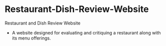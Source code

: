 # Restaurant-Dish-Review-Website
Restaurant and Dish Review Website
- A website designed for evaluating and critiquing a restaurant along with its menu offerings.
